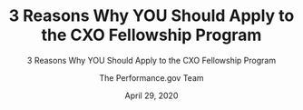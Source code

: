 ---
layout: knowledge-sharing-landing
title: 3 Reasons Why YOU Should Apply to the CXO Fellowship Program
subtitle: 3 Reasons Why YOU Should Apply to the CXO Fellowship Program
filler:  To find out what the CXO Fellowship program looks like and how it impacts participants on a daily basis, we took a peek behind the curtain and saw for ourselves just how transformative this program can be.
external_link: https://trumpadministration.archives.performance.gov/3-reasons-why-you-should-apply-to-CXO-fellowship-program/
type: CXO Fellows
date: April 29, 2020
has_date: 'yes'
author: The Performance.gov Team
---